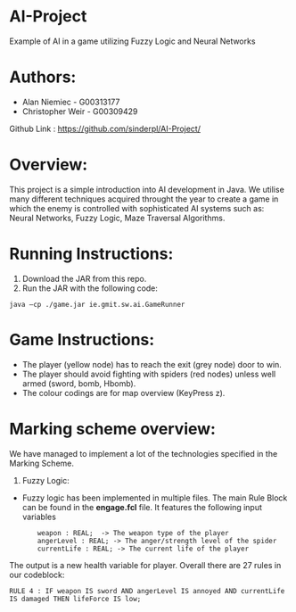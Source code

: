 # AI-Project
Example of AI in a game utilizing Fuzzy Logic and Neural Networks

Authors:
===========
* Alan Niemiec - G00313177
* Christopher Weir - G00309429

Github Link : https://github.com/sinderpl/AI-Project/

Overview:
============
This project is a simple introduction into AI development in Java. We utilise many different techniques acquired throught the year to create a game in which the enemy is controlled with sophisticated AI systems such as: Neural Networks, Fuzzy Logic, Maze Traversal Algorithms.

Running Instructions:
===========
1. Download the JAR from this repo.
2. Run the JAR with the following code:
```
java –cp ./game.jar ie.gmit.sw.ai.GameRunner
```

Game Instructions:
==============
* The player (yellow node) has to reach the exit (grey node) door to win.
* The player should avoid fighting with spiders (red nodes) unless well armed (sword, bomb, Hbomb). 
* The colour codings are for map overview (KeyPress z).


Marking scheme overview: 
==============
We have managed to implement a lot of the technologies specified in the Marking Scheme.
1. Fuzzy Logic:
 * Fuzzy logic has been implemented in multiple files. 
 The main Rule Block can be found in the **engage.fcl** file. 
 It features the following input variables
 ```
        weapon : REAL;  -> The weapon type of the player
        angerLevel : REAL; -> The anger/strength level of the spider
        currentLife : REAL; -> The current life of the player
 ```
 The output is a new health variable for player. Overall there are 27 rules in our codeblock:
 ```
 RULE 4 : IF weapon IS sword AND angerLevel IS annoyed AND currentLife IS damaged THEN lifeForce IS low;
 ```

